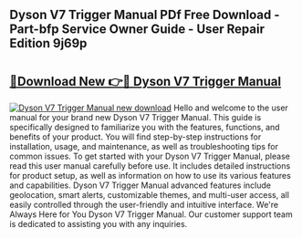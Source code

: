 ## Dyson V7 Trigger Manual PDf Free Download - Part-bfp Service Owner Guide - User Repair Edition 9j69p

# <h2><a href="http://cf20029.oget.top/?id=Dyson+V7+Trigger+Manual">🔗Download New 👉🔴 Dyson V7 Trigger Manual</a></h2>

[![Dyson V7 Trigger Manual new download](https://i.imgur.com/5g1atiW.png)](http://cf20029.oget.top/?id=Dyson+V7+Trigger+Manual)
Hello and welcome to the user manual for your brand new Dyson V7 Trigger Manual. This guide is specifically designed to familiarize you with the features, functions, and benefits of your product. You will find step-by-step instructions for installation, usage, and maintenance, as well as troubleshooting tips for common issues. To get started with your Dyson V7 Trigger Manual, please read this user manual carefully before use. It includes detailed instructions for product setup, as well as information on how to use its various features and capabilities. Dyson V7 Trigger Manual advanced features include geolocation, smart alerts, customizable themes, and multi-user access, all easily controlled through the user-friendly and intuitive interface. We're Always Here for You Dyson V7 Trigger Manual. Our customer support team is dedicated to assisting you with any inquiries.
